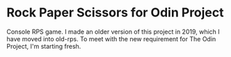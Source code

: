 # Rock Paper Scissors for Odin Project

Console RPS game. I made an older version of this project in 2019, which I have moved into old-rps. To meet with the new requirement for The Odin Project, I'm starting fresh.
